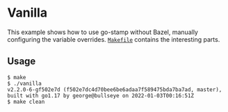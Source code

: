 # Vanilla

This example shows how to use go-stamp without Bazel, manually configuring the variable overrides.
[`Makefile`](Makefile) contains the interesting parts.

## Usage

```
$ make
$ ./vanilla
v2.2.0-6-gf502e7d (f502e7dc4d70bee6be6adaa7f589475bda7ba7ad, master), built with go1.17 by george@bullseye on 2022-01-03T00:16:51Z
$ make clean
```
